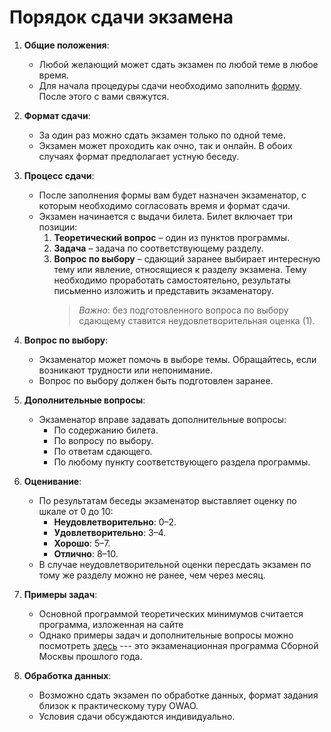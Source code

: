 # Порядок сдачи экзамена

1. **Общие положения**:
   - Любой желающий может сдать экзамен по любой теме в любое время.
   - Для начала процедуры сдачи необходимо заполнить [форму](https://forms.yandex.ru/cloud/67336d605d2a06591e34e025/). После этого с вами свяжутся.

2. **Формат сдачи**:
   - За один раз можно сдать экзамен только по одной теме.
   - Экзамен может проходить как очно, так и онлайн. В обоих случаях формат предполагает устную беседу.

3. **Процесс сдачи**:
   - После заполнения формы вам будет назначен экзаменатор, с которым необходимо согласовать время и формат сдачи.
   - Экзамен начинается с выдачи билета. Билет включает три позиции:
     1. **Теоретический вопрос** – один из пунктов программы.
     2. **Задача** – задача по соответствующему разделу.
     3. **Вопрос по выбору** – сдающий заранее выбирает интересную тему или явление, относящиеся к разделу экзамена. Тему необходимо проработать самостоятельно, результаты письменно изложить и представить экзаменатору.  
        > *Важно*: без подготовленного вопроса по выбору сдающему ставится неудовлетворительная оценка (1).

4. **Вопрос по выбору**:
   - Экзаменатор может помочь в выборе темы. Обращайтесь, если возникают трудности или непонимание.
   - Вопрос по выбору должен быть подготовлен заранее.

5. **Дополнительные вопросы**:
   - Экзаменатор вправе задавать дополнительные вопросы:
     - По содержанию билета.
     - По вопросу по выбору.
     - По ответам сдающего.
     - По любому пункту соответствующего раздела программы.

6. **Оценивание**:
   - По результатам беседы экзаменатор выставляет оценку по шкале от 0 до 10:
     - **Неудовлетворительно**: 0–2.
     - **Удовлетворительно**: 3–4.
     - **Хорошо**: 5–7.
     - **Отлично**: 8–10.
   - В случае неудовлетворительной оценки пересдать экзамен по тому же разделу можно не ранее, чем через месяц.
   
7. **Примеры задач**:
   - Основной программой теоретических минимумов считается программа, изложенная на сайте
   - Однако примеры задач и дополнительные вопросы можно посмотреть [здесь](program.pdf) --- это экзаменационная программа Сборной Москвы прошлого года.
   
8. **Обработка данных**:
   - Возможно сдать экзамен по обработке данных, формат задания близок к практическому туру OWAO.
   - Условия сдачи обсуждаются индивидуально.
